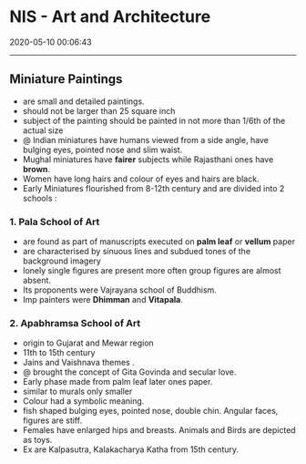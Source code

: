 # NIS - Art and Architecture
2020-05-10 00:06:43

---


## Miniature Paintings 
- are small and detailed paintings.
-   should not be larger than 25 square inch
-   subject of the painting should be painted in not more than 1/6th of the actual size
- @  Indian miniatures have humans viewed from a side angle, have bulging eyes, pointed nose and slim waist.
-   Mughal miniatures have **fairer** subjects while Rajasthani ones have **brown**.
-   Women have long hairs and colour of eyes and hairs are black.
- Early Miniatures flourished from 8-12th century and are divided into 2 schools :

### 1. Pala School of Art 
-   are found as part of manuscripts executed on **palm leaf** or **vellum** paper
-   are characterised by sinuous lines and subdued  tones of the background imagery
-   lonely single figures are present more often group figures are almost absent.
-   Its proponents were Vajrayana school of Buddhism.
-   Imp painters were **Dhimman** and **Vitapala**.

### 2. Apabhramsa School of Art 

-   origin to Gujarat and Mewar region
-   11th to 15th century
-   Jains and Vaishnava themes .
- @  brought the concept of Gita Govinda and secular love.
-   Early phase made from palm leaf later ones paper.
-   similar to murals only smaller
-   Colour had a symbolic meaning.
-   fish shaped bulging eyes, pointed nose, double chin. Angular faces, figures are stiff.
-   Females have enlarged hips and breasts. Animals and Birds are depicted as toys.
-   Ex are Kalpasutra, Kalakacharya Katha from 15th century.








